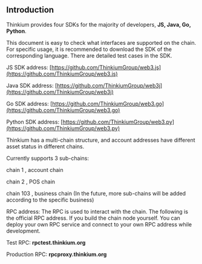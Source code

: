 ## Introduction

Thinkium provides four SDKs for the majority of developers, **JS, Java, Go, Python**.

This document is easy to check what interfaces are supported on the chain. For specific usage, it is recommended to download the SDK of the corresponding language. There are detailed test cases in the SDK.



JS SDK address: [https://github.com/ThinkiumGroup/web3.js](https://github.com/ThinkiumGroup/web3.js)

Java SDK address: [https://github.com/ThinkiumGroup/web3j](https://github.com/ThinkiumGroup/web3j)

Go SDK address: [https://github.com/ThinkiumGroup/web3.go](https://github.com/ThinkiumGroup/web3.go)

Python SDK address: [https://github.com/ThinkiumGroup/web3.py](https://github.com/ThinkiumGroup/web3.py)



Thinkium has a multi-chain structure, and account addresses have different asset status in different chains.

Currently supports 3 sub-chains:

chain 1 , account chain

chain 2 , POS chain

chain 103 , business chain
(In the future, more sub-chains will be added according to the specific business)



RPC address: The RPC is used to interact with the chain. The following is the official RPC address. If you build the chain node yourself. You can deploy your own RPC service and connect to your own RPC address while development.

Test RPC: **rpctest.thinkium.org**

Production RPC: **rpcproxy.thinkium.org**

